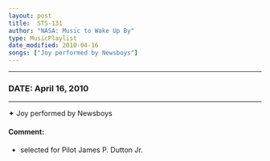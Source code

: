 ```yaml
---
layout: post
title:  STS-131
author: "NASA: Music to Wake Up By"
type: MusicPlaylist
date_modified: 2010-04-16
songs: ["Joy performed by Newsboys"]
---
```


----
### DATE: April 16, 2010
----
✦ Joy performed by Newsboys

#### Comment:
* selected for Pilot James P. Dutton Jr.



<br/>
<center>
	<a target="_blank"
	   href="https://twitter.com/intent/tweet?hashtags=Space,NASA,Playlist,NASAWakeupCalls,SpaceProgram&text={{ page.author}}, '{{ page.songs.first }}' {{ page.title }}, {{ page.date | date: '%B %d, %Y' }}. {{ site.url }}{{ page.url }} @nasawakeupcalls">
	   <i class="fab fa-twitter" alt="Tweet this page" style="font-size: 1.3em;"></i>
	</a>
	&nbsp; 	<i class="fas fa-user-astronaut" style="font-size: 1.5em;"></i> &nbsp;
    <a type="amzn" search="'Joy performed by Newsboys'" category="popular music">
        <i class="fab fa-amazon" style="font-size: 1.3em;"></i>
    </a>
</center>
